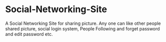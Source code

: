 # Social-Networking-Site
A Social Networking Site for sharing picture. Any one can like other people shared picture, social login system, People Following and forget password and edit password etc.
